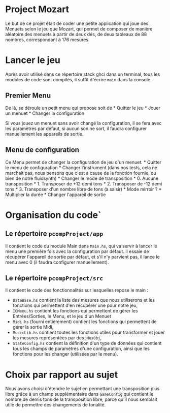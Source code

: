 # Project Mozart


Le but de ce projet était de coder une petite application qui joue des Menuets selon le jeu que Mozart, qui permet de composer de manière aléatoire des menuets à partir de deux dés, de deux tableaux de 88 nombres, correspondant à 176 mesures.

# Lancer le jeu

Après avoir utilisé dans ce répertoire stack ghci dans un terminal, tous les modules de code sont compilés, il suffit d'écrire `main` dans la console.

## Premier Menu

De là, se déroule un petit menu qui propose soit de 
    * Quitter le jeu
    * Jouer un menuet
    * Changer la configuration
  
Si vous jouez un menuet sans avoir changé la configuration, il se fera avec les paramètres par défaut, si aucun son ne sort, il faudra configurer manuellement les appareils de sortie.


## Menu de configuration

Ce Menu permet de changer la configuration de jeu d'un menuet.
    * Quitter le menu de configuration
    * Changer l'instrument (dans nos tests, cela ne marchait pas, nous pensons que c'est à cause de la fonction fournie, ou bien de notre fluidsynth)
    * Changer le mode de transposition
      * 0. Aucune transposition
      * 1. Transposer de +12 demi tons
      * 2. Transposer de -12 demi tons
      * 3. Transposer d'un nombre libre de tons (à saisir)
    * Mode mirroir ?
    * Multiplier la durée
    * Changer l'appareil de sortie


# Organisation du code`

## Le répertoire `pcompProject/app`

Il contient le code du module Main dans `Main.hs`, qui va servir à lancer le menu une première fois avec la configuration par défaut. Il essaie de récupérer l'appareil de sortie par défaut, et s'il n'y parvient pas, il lance le menu avec 0 (il faudra configurer manuellement).

## Le répertoire `pcompProject/src`

Il contient le code des fonctionnalités sur lesquelles repose le main :

  * `DataBase.hs` contient la liste des mesures que nous utiliserons et les fonctions qui permettent d'en récupérer une pour notre jeu,
  * `IOMenu.hs` contient les fonctions qui permettent de gérer les Entrées/Sorties, le Menu, et le jeu d'un Menuet
  * `Midi.hs` (fourni entièrement) contient les fonctions qui permettent de gérer la sortie Midi,
  * `MusicLib.hs` contient toutes les fonctions utiles pour transformer et jouer les mesures représentées par des ;`MusObj`,
  * `StateConfig.hs` contient la définition d'un type de données qui contient tous les champs de paramètres d'une configuration, ainsi que les fonctions pour les changer (utilisées par le menu).

# Choix par rapport au sujet

Nous avons choisi d'étendre le sujet en permettant une transposition plus libre grâce à un champ supplémentaire dans `GameConfig` qui contient le nombre de demis tons de la transposition libre, parce qu'il nous semblait utile de permettre des changements de tonalité.